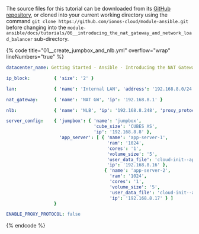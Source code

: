 The source files for this tutorial can be downloaded from its [GitHub repository](https://github.com/ionos-cloud/module-ansible/tree/master/docs/), or cloned into your current working directory using the command `git clone https://github.com/ionos-cloud/module-ansible.git` before changing into the `module-ansible/docs/tutorials/06__introducing_the_nat_gateway_and_network_load_balancer` sub-directory.

{% code title="01__create_jumpbox_and_nlb.yml" overflow="wrap" lineNumbers="true" %}
```yml
datacenter_name: Getting Started - Ansible - Introducing the NAT Gateway and NLB

ip_block:         { 'size': '2' }

lan:              { 'name': 'Internal LAN', 'address': '192.168.8.0/24',  'gw_ip': '192.168.8.1' }

nat_gateway:      { 'name': 'NAT GW', 'ip': '192.168.8.1' }

nlb:              { 'name': 'NLB', 'ip': '192.168.8.248', 'proxy_protocol': 'none' }

server_config:    { 'jumpbox': { 'name': 'jumpbox',
                                 'cube_size': 'CUBES XS',
                                 'ip': '192.168.8.8' },
                    'app_server': [ { 'name': 'app-server-1',
                                      'ram': '1024',
                                      'cores': '1',
                                      'volume_size': '5',
                                      'user_data_file': 'cloud-init--app-servers.txt',
                                      'ip': '192.168.8.16' },
                                     { 'name': 'app-server-2',
                                       'ram': '1024',
                                       'cores': '1',
                                       'volume_size': '5',
                                       'user_data_file': 'cloud-init--app-servers.txt',
                                       'ip': '192.168.8.17' } ] 
                  }

ENABLE_PROXY_PROTOCOL: false

```
{% endcode %}